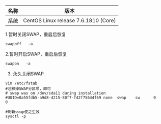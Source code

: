 名称|版本
:-:|:-:|
系统|CentOS Linux release 7.6.1810 (Core) 

1.暂时关闭SWAP，重启后恢复
```
swapoff   -a
```
2.暂时开启SWAP，重启后恢复
```
swapon   -a
```

3. 永久关闭SWAP
```
vim /etc/fstab
#注释掉SWAP分区项，即可
# swap was on /dev/sda11 during installation
#UUID=0a55fdb5-a9d8-4215-80f7-f42f75644f69 none  swap    sw      0       0

#刷新swap使之生效
sysctl -p

```
